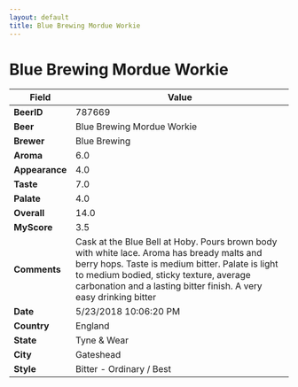 ```yaml
---
layout: default
title: Blue Brewing Mordue Workie
---
```


# Blue Brewing Mordue Workie

| Field         | Value     |
|---------------|-----------|
| **BeerID** | 787669 |
| **Beer** | Blue Brewing Mordue Workie |
| **Brewer** | Blue Brewing |
| **Aroma** | 6.0 |
| **Appearance** | 4.0 |
| **Taste** | 7.0 |
| **Palate** | 4.0 |
| **Overall** | 14.0 |
| **MyScore** | 3.5 |
| **Comments** | Cask at the Blue Bell at Hoby. Pours brown body with white lace. Aroma has bready malts and berry hops. Taste is medium bitter. Palate is light to medium bodied, sticky texture, average carbonation and a lasting bitter finish. A very easy drinking bitter |
| **Date** | 5/23/2018 10:06:20 PM |
| **Country** | England |
| **State** | Tyne &amp; Wear |
| **City** | Gateshead |
| **Style** | Bitter - Ordinary / Best |

